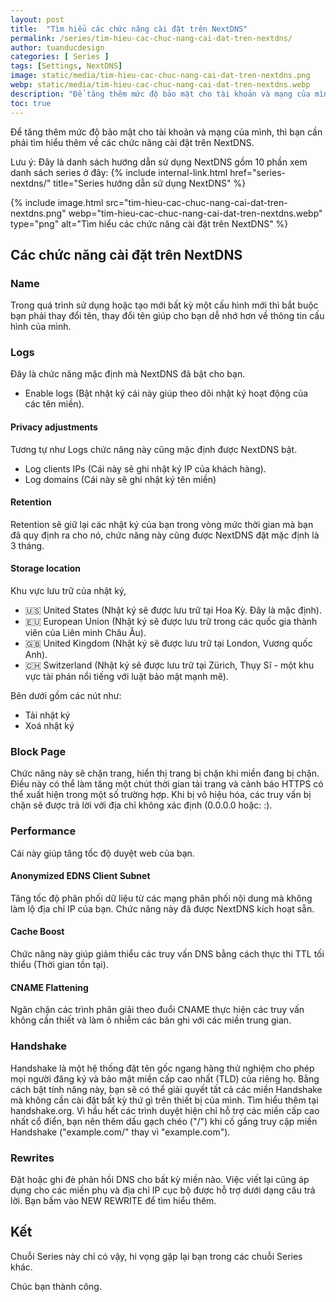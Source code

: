 ```yaml
---
layout: post
title:  "Tìm hiểu các chức năng cài đặt trên NextDNS"
permalink: /series/tim-hieu-cac-chuc-nang-cai-dat-tren-nextdns/
author: tuanducdesign
categories: [ Series ]
tags: [Settings, NextDNS]
image: static/media/tim-hieu-cac-chuc-nang-cai-dat-tren-nextdns.png
webp: static/media/tim-hieu-cac-chuc-nang-cai-dat-tren-nextdns.webp
description: "Để tăng thêm mức độ bảo mật cho tài khoản và mạng của mình, thì bạn cần phải tìm hiểu thêm về các chức năng cài đặt trên NextDNS."
toc: true
---
```


Để tăng thêm mức độ bảo mật cho tài khoản và mạng của mình, thì bạn cần phải tìm hiểu thêm về các chức năng cài đặt trên NextDNS.

Lưu ý: Đây là danh sách hướng dẫn sử dụng NextDNS gồm 10 phần xem danh sách series ở đây: {% include internal-link.html href="series-nextdns/" title="Series hướng dẫn sử dụng NextDNS" %}

{% include image.html src="tim-hieu-cac-chuc-nang-cai-dat-tren-nextdns.png" webp="tim-hieu-cac-chuc-nang-cai-dat-tren-nextdns.webp" type="png" alt="Tìm hiểu các chức năng cài đặt trên NextDNS" %}

## Các chức năng cài đặt trên NextDNS

### Name

Trong quá trình sử dụng hoặc tạo mới bất kỳ một cấu hình mới thì bắt buộc bạn phải thay đổi tên, thay đổi tên giúp cho bạn dễ nhớ hơn về thông tin cấu hình của mình.

### Logs

Đây là chức năng mặc định mà NextDNS đã bật cho bạn.

- Enable logs (Bật nhật ký cái này giúp theo dõi nhật ký hoạt động của các tên miền).

#### Privacy adjustments

Tương tự như Logs chức năng này cũng mặc định được NextDNS bật.

- Log clients IPs (Cái này sẽ ghi nhật ký IP của khách hàng).
- Log domains (Cái này sẽ ghi nhật ký tên miền)

#### Retention

Retention sẽ giữ lại các nhật ký của bạn trong vòng mức thời gian mà bạn đã quy định ra cho nó, chức năng này cũng được NextDNS đặt mặc định là 3 tháng.

#### Storage location

Khu vực lưu trữ của nhật ký,

- 🇺🇸 United States (Nhật ký sẽ được lưu trữ tại Hoa Kỳ. Đây là mặc định).
- 🇪🇺 European Union (Nhật ký sẽ được lưu trữ trong các quốc gia thành viên của Liên minh Châu Âu).
- 🇬🇧 United Kingdom (Nhật ký sẽ được lưu trữ tại London, Vương quốc Anh).
- 🇨🇭 Switzerland (Nhật ký sẽ được lưu trữ tại Zürich, Thụy Sĩ - một khu vực tài phán nổi tiếng với luật bảo mật mạnh mẽ).

Bên dưới gồm các nút như:

- Tải nhật ký
- Xoá nhật ký

### Block Page

Chức năng này sẽ chặn trang, hiển thị trang bị chặn khi miền đang bị chặn. Điều này có thể làm tăng một chút thời gian tải trang và cảnh báo HTTPS có thể xuất hiện trong một số trường hợp. Khi bị vô hiệu hóa, các truy vấn bị chặn sẽ được trả lời với địa chỉ không xác định (0.0.0.0 hoặc: :).

### Performance

Cái này giúp tăng tốc độ duyệt web của bạn.

#### Anonymized EDNS Client Subnet

Tăng tốc độ phân phối dữ liệu từ các mạng phân phối nội dung mà không làm lộ địa chỉ IP của bạn. Chức năng này đã được NextDNS kích hoạt sẵn.

#### Cache Boost

Chức năng này giúp giảm thiểu các truy vấn DNS bằng cách thực thi TTL tối thiểu (Thời gian tồn tại).

#### CNAME Flattening

Ngăn chặn các trình phân giải theo đuổi CNAME thực hiện các truy vấn không cần thiết và làm ô nhiễm các bản ghi với các miền trung gian.

### Handshake

Handshake là một hệ thống đặt tên gốc ngang hàng thử nghiệm cho phép mọi người đăng ký và bảo mật miền cấp cao nhất (TLD) của riêng họ. Bằng cách bật tính năng này, bạn sẽ có thể giải quyết tất cả các miền Handshake mà không cần cài đặt bất kỳ thứ gì trên thiết bị của mình. Tìm hiểu thêm tại handshake.org. Vì hầu hết các trình duyệt hiện chỉ hỗ trợ các miền cấp cao nhất cổ điển, bạn nên thêm dấu gạch chéo ("/") khi cố gắng truy cập miền Handshake ("example.com/" thay vì "example.com").

### Rewrites

Đặt hoặc ghi đè phản hồi DNS cho bất kỳ miền nào. Việc viết lại cũng áp dụng cho các miền phụ và địa chỉ IP cục bộ được hỗ trợ dưới dạng câu trả lời. Bạn bấm vào NEW REWRITE để tìm hiểu thêm.

## Kết

Chuỗi Series này chỉ có vậy, hi vọng gặp lại bạn trong các chuỗi Series khác.

Chúc bạn thành công.
